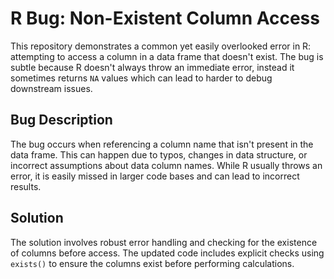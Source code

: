 # R Bug: Non-Existent Column Access

This repository demonstrates a common yet easily overlooked error in R: attempting to access a column in a data frame that doesn't exist.  The bug is subtle because R doesn't always throw an immediate error, instead it sometimes returns `NA` values which can lead to harder to debug downstream issues. 

## Bug Description
The bug occurs when referencing a column name that isn't present in the data frame. This can happen due to typos, changes in data structure, or incorrect assumptions about data column names.  While R usually throws an error, it is easily missed in larger code bases and can lead to incorrect results.

## Solution
The solution involves robust error handling and checking for the existence of columns before access. The updated code includes explicit checks using `exists()` to ensure the columns exist before performing calculations.